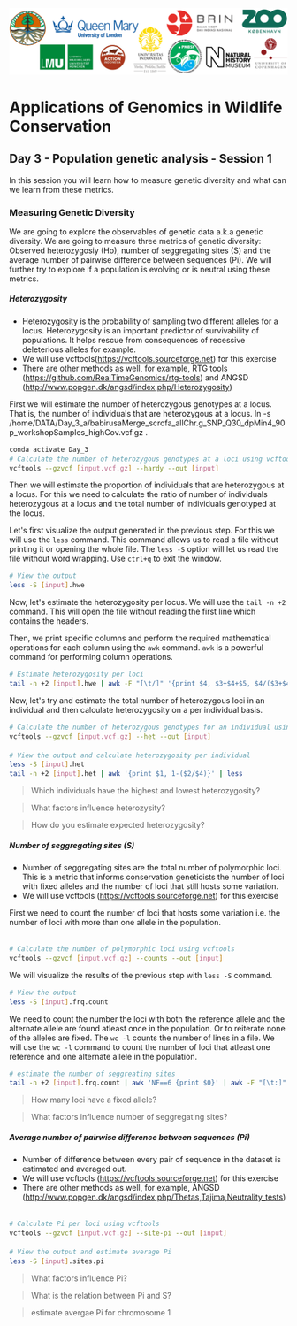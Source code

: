 ![Workshop-logo](../IM/LOGO_new.png)
# Applications of Genomics in Wildlife Conservation


## Day 3 - Population genetic analysis - Session 1
In this session you will learn how to measure genetic diversity and what can we learn from these metrics.
### Measuring Genetic Diversity 
We are going to explore the observables of genetic data a.k.a genetic diversity. We are going to measure three metrics of genetic diversity: Observed heterozygosiy (Ho), number of seggregating sites (S) and the average number of pairwise difference between sequences (Pi).
We will further try to explore if a population is evolving or is neutral using these metrics.

##### Heterozygosity 
- Heterozygosity is the probability of sampling two different alleles for a locus. Heterozygosity is an important predictor of survivability of populations. It helps rescue from consequences of recessive deleterious alleles for example.  
- We will use vcftools(https://vcftools.sourceforge.net) for this exercise 
- There are other methods as well, for example, RTG tools (https://github.com/RealTimeGenomics/rtg-tools) and ANGSD (http://www.popgen.dk/angsd/index.php/Heterozygosity)

First we will estimate the number of heterozygous genotypes at a locus. That is, the number of individuals that are heterozygous at a locus.
ln -s /home/DATA/Day_3_a/babirusaMerge_scrofa_allChr.g_SNP_Q30_dpMin4_90p_workshopSamples_highCov.vcf.gz .

```sh
conda activate Day_3
# Calculate the number of heterozygous genotypes at a loci using vcftools
vcftools --gzvcf [input.vcf.gz] --hardy --out [input]

```

Then we will estimate the proportion of individuals that are heterozygous at a locus. For this we need to calculate the ratio of number of individuals heterozygous at a locus and the total number of individuals genotyped at the locus.

Let's first visualize the output generated in the previous step. For this we will use the `less` command. This command allows us to read a file without printing it or opening the whole file. The `less -S` option will let us read the file without word wrapping. Use `ctrl+q` to exit the window.

```sh
# View the output  
less -S [input].hwe

```

Now, let's estimate the heterozygosity per locus. We will use the `tail -n +2` command. This will open the file without reading the first line which contains the headers.

Then, we print specific columns and perform the required mathematical operations for each column using the `awk` command. `awk` is a powerful command for performing column operations.

```sh
# Estimate heterozygosity per loci
tail -n +2 [input].hwe | awk -F "[\t/]" '{print $4, $3+$4+$5, $4/($3+$4+$5)}' | less

```

Now, let's try and estimate the total number of heterozygous loci in an individual and then calculate heterozygosity on a per individual basis.

```sh
# Calculate the number of heterozygous genotypes for an individual using vcftools
vcftools --gzvcf [input.vcf.gz] --het --out [input]

# View the output and calculate heterozygosity per individual
less -S [input].het
tail -n +2 [input].het | awk '{print $1, 1-($2/$4)}' | less

```
> Which individuals have the highest and lowest heterozygosity?

> What factors influence heterozysity?

> How do you estimate expected heterozygosity?

##### Number of seggregating sites (S)
- Number of seggregating sites are the total number of polymorphic loci. This is a metric that informs conservation geneticists the number of loci with fixed alleles and the number of loci that still hosts some variation.
- We will use vcftools (https://vcftools.sourceforge.net) for this exercise 

First we need to count the number of loci that hosts some variation i.e. the number of loci with more than one allele in the population.

```sh

# Calculate the number of polymorphic loci using vcftools
vcftools --gzvcf [input.vcf.gz] --counts --out [input]

```
We will visualize the results of the previous step with `less -S` command.

```sh
# View the output
less -S [input].frq.count

```
We need to count the number the loci with both the reference allele and the alternate allele are found atleast once in the population. Or to reiterate none of the alleles are fixed. The `wc -l` counts the number of lines in a file. We will use the `wc -l` command to count the number of loci that atleast one reference and one alternate allele in the population.

```sh
# estimate the number of seggreating sites
tail -n +2 [input].frq.count | awk 'NF==6 {print $0}' | awk -F "[\t:]" '$6>0 && $8>0 {print $0}' | wc -l

```
> How many loci have a fixed allele?

> What factors influence number of seggregating sites?

##### Average number of pairwise difference between sequences (Pi)
- Number of difference between every pair of sequence in the dataset is estimated and averaged out.
- We will use vcftools (https://vcftools.sourceforge.net) for this exercise
- There are other methods as well, for example, ANGSD (http://www.popgen.dk/angsd/index.php/Thetas,Tajima,Neutrality_tests)


```sh

# Calculate Pi per loci using vcftools
vcftools --gzvcf [input.vcf.gz] --site-pi --out [input]

# View the output and estimate average Pi
less -S [input].sites.pi

```

> What factors influence Pi?

> What is the relation between Pi and S?

> estimate avergae Pi for chromosome 1
